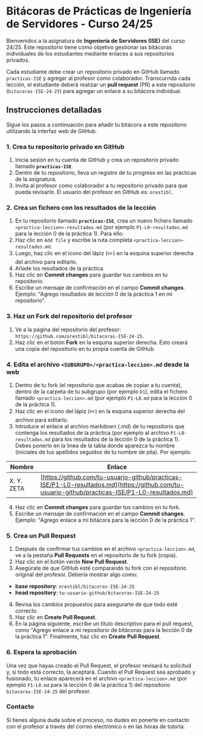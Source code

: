 # Bitácoras de Prácticas de Ingeniería de Servidores - Curso 24/25

Bienvenidos a la asignatura de **Ingeniería de Servidores (ISE)** del curso 24/25. Este repositorio tiene como objetivo gestionar las bitácoras individuales de los estudiantes mediante enlaces a sus repositorios privados.

Cada estudiante debe crear un repositorio privado en GitHub llamado `practicas-ISE` y agregar al profesor como colaborador. Transcurrida cada lección, el estudiante deberá realizar un **pull request** (PR) a este repositorio (`bitacoras-ISE-24-25`) para agregar un enlace a su bitácora individual.

## Instrucciones detalladas

Sigue los pasos a continuación para añadir tu bitácora a este repositorio utilizando la interfaz web de GitHub.

### 1. Crea tu repositorio privado en GitHub
1. Inicia sesión en tu cuenta de GitHub y crea un repositorio privado llamado **`practicas-ISE`**.
2. Dentro de tu repositorio, lleva un registro de tu progreso en las prácticas de la asignatura.
3. Invita al profesor como colaborador a tu repositorio privado para que pueda revisarlo. El usuario del profesor en GitHub es: `orestibl`.

### 2. Crea un fichero con los resultados de la lección  
1. En tu repositorio llamado **`practicas-ISE`**, crea un nuevo fichero llamado `<practica-leccion>-resultados.md` (por ejemplo `P1-L0-resultados.md` para la lección 0 de la práctica 1). Para ello:
2. Haz clic en `Add file` y escribe la ruta completa `<practica-leccion>-resultados.md`.
3. Luego, haz clic en el icono del lápiz (✏️) en la esquina superior derecha del archivo para editarlo.
4. Añade los resultados de la práctica.
5. Haz clic en **Commit changes** para guardar tus cambios en tu repositorio.
6. Escribe un mensaje de confirmación en el campo **Commit changes**. Ejemplo: "Agrego resultados de lección 0 de la práctica 1 en mi repositorio".

### 3. Haz un **Fork** del repositorio del profesor
1. Ve a la página del repositorio del profesor: `https://github.com/orestibl/bitacoras-ISE-24-25`.
2. Haz clic en el botón **Fork** en la esquina superior derecha. Esto creará una copia del repositorio en tu propia cuenta de GitHub.

### 4. Edita el archivo `<SUBGRUPO>/<practica-leccion>.md` desde la web
1. Dentro de tu fork (el repositorio que acabas de copiar a tu cuenta), dentro de la carpeta de tu subgrupo (por ejemplo `D1`), edita el fichero llamado `<practica-leccion>.md` (por ejemplo `P1-L0.md` para la lección 0 de la práctica 1).
2. Haz clic en el icono del lápiz (✏️) en la esquina superior derecha del archivo para editarlo.
3. Introduce el enlace al archivo markdown (.md) de tu repositorio que contenga los resultados de la práctica (por ejemplo al archivo `P1-L0-resultados.md` para los resultados de la lección 0 de la práctica 1). Debes ponerlo en la línea de la tabla donde aparezca tu nombre (iniciales de tus apellidos seguidos de tu nombre de pila). Por ejemplo:

| Nombre       | Enlace                                                                   |
| --------------- | ---------------------------------------------------------- |
| X. Y. ZETA | [https://github.com/tu-usuario-github/practicas-ISE/P1-L0-resultados.md](https://github.com/tu-usuario-github/practicas-ISE/P1-L0-resultados.md)|

4. Haz clic en **Commit changes** para guardar tus cambios en tu fork.
5. Escribe un mensaje de confirmación en el campo **Commit changes**. Ejemplo: "Agrego enlace a mi bitácora para la lección 0 de la práctica 1".

### 5. Crea un Pull Request

1. Después de confirmar tus cambios en el archivo `<practica-leccion>.md`, ve a la pestaña **Pull Requests** en el repositorio de tu fork (copia).
2. Haz clic en el botón verde **New Pull Request**.
3. Asegúrate de que GitHub esté comparando tu fork con el repositorio original del profesor. Debería mostrar algo como:
-  **base repository**: `orestibl/bitacoras-ISE-24-25`
-  **head repository**: `tu-usuario-github/bitacoras-ISE-24-25`
4. Revisa los cambios propuestos para asegurarte de que todo esté correcto.
5. Haz clic en **Create Pull Request**.
6. En la página siguiente, escribe un título descriptivo para el pull request, como "Agrego enlace a mi repositorio de bitácoras para la lección 0 de la práctica 1". Finalmente, haz clic en **Create Pull Request**.

### 6. Espera la aprobación

Una vez que hayas creado el Pull Request, el profesor revisará tu solicitud y, si todo está correcto, la aceptará. Cuando el Pull Request sea aprobado y fusionado, tu enlace aparecerá en el archivo `<practica-leccion>.md` (por ejemplo `P1-L0.md` para la lección 0 de la práctica 1) del repositorio `bitacoras-ISE-24-25` del profesor.


### Contacto

Si tienes alguna duda sobre el proceso, no dudes en ponerte en contacto con el profesor a través del correo electrónico o en las horas de tutoría.

